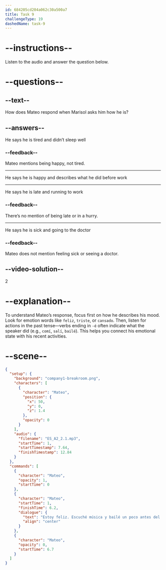 ```yaml
---
id: 684205cd204a062c30a500a7
title: Task 9
challengeType: 19
dashedName: task-9
---
```


<!-- (Audio) Mateo: Estoy feliz. Escuché música y bailé un poco antes del trabajo. -->

# --instructions--

Listen to the audio and answer the question below.

# --questions--

## --text--

How does Mateo respond when Marisol asks him how he is?

## --answers--

He says he is tired and didn’t sleep well

### --feedback--

Mateo mentions being happy, not tired.

---

He says he is happy and describes what he did before work

---

He says he is late and running to work

### --feedback--

There’s no mention of being late or in a hurry.

---

He says he is sick and going to the doctor

### --feedback--

Mateo does not mention feeling sick or seeing a doctor.

## --video-solution--

2

# --explanation--

To understand Mateo’s response, focus first on how he describes his mood. Look for emotion words like `feliz`, `triste`, or `cansado`. Then, listen for actions in the past tense—verbs ending in `-é` often indicate what the speaker did (e.g., `comí`, `salí`, `bailé`). This helps you connect his emotional state with his recent activities.

# --scene--

```json
{
  "setup": {
    "background": "company1-breakroom.png",
    "characters": [
      {
        "character": "Mateo",
        "position": {
          "x": 50,
          "y": 0,
          "z": 1.4
        },
        "opacity": 0
      }
    ],
    "audio": {
      "filename": "ES_A2_2.1.mp3",
      "startTime": 1,
      "startTimestamp": 7.64,
      "finishTimestamp": 12.84
    }
  },
  "commands": [
    {
      "character": "Mateo",
      "opacity": 1,
      "startTime": 0
    },
    {
      "character": "Mateo",
      "startTime": 1,
      "finishTime": 6.2,
      "dialogue": {
        "text": "Estoy feliz. Escuché música y bailé un poco antes del trabajo.",
        "align": "center"
      }
    },
    {
      "character": "Mateo",
      "opacity": 0,
      "startTime": 6.7
    }
  ]
}
```
